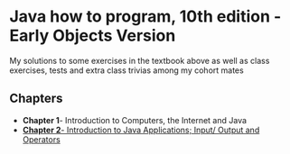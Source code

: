 # Java how to program, 10th edition - Early Objects Version

My solutions to some exercises in the textbook above as well as class exercises, tests and extra class trivias among my cohort mates

## Chapters
- __Chapter 1__- Introduction to Computers, the Internet and Java
- [__Chapter 2__- Introduction to Java Applications; Input/ Output and Operators](https://github.com/oluwadamiloju/java-deitel-exercises/tree/main/src/chapter2)
